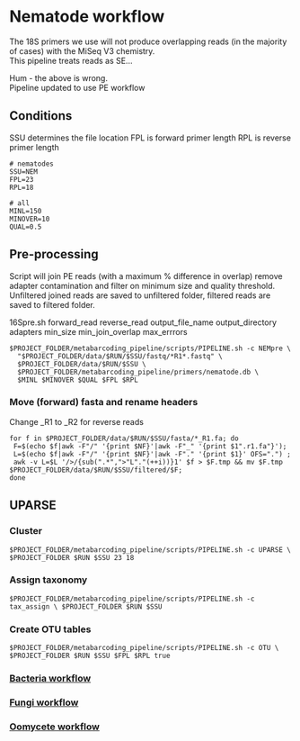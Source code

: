 # Nematode workflow

The 18S primers we use will not produce overlapping reads (in the majority of cases) with the MiSeq V3 chemistry.  
This pipeline treats reads as SE...

Hum - the above is wrong.  
Pipeline updated to use PE workflow


## Conditions
SSU determines the file location
FPL is forward primer length
RPL is reverse primer length

```shell
# nematodes
SSU=NEM 
FPL=23
RPL=18

# all
MINL=150
MINOVER=10
QUAL=0.5
```

## Pre-processing
Script will join PE reads (with a maximum % difference in overlap) remove adapter contamination and filter on minimum size and quality threshold.
Unfiltered joined reads are saved to unfiltered folder, filtered reads are saved to filtered folder.

16Spre.sh forward_read reverse_read output_file_name output_directory adapters min_size min_join_overlap max_errrors 

```shell
$PROJECT_FOLDER/metabarcoding_pipeline/scripts/PIPELINE.sh -c NEMpre \
  "$PROJECT_FOLDER/data/$RUN/$SSU/fastq/*R1*.fastq" \
  $PROJECT_FOLDER/data/$RUN/$SSU \
  $PROJECT_FOLDER/metabarcoding_pipeline/primers/nematode.db \
  $MINL $MINOVER $QUAL $FPL $RPL
```


### Move (forward) fasta and rename headers
Change _R1 to _R2 for reverse reads 
```shell
for f in $PROJECT_FOLDER/data/$RUN/$SSU/fasta/*_R1.fa; do 
 F=$(echo $f|awk -F"/" '{print $NF}'|awk -F"_" '{print $1".r1.fa"}'); 
 L=$(echo $f|awk -F"/" '{print $NF}'|awk -F"." '{print $1}' OFS=".") ;
 awk -v L=$L '/>/{sub(".*",">"L"."(++i))}1' $f > $F.tmp && mv $F.tmp $PROJECT_FOLDER/data/$RUN/$SSU/filtered/$F;
done
```

## UPARSE

### Cluster 

```shell
$PROJECT_FOLDER/metabarcoding_pipeline/scripts/PIPELINE.sh -c UPARSE \ $PROJECT_FOLDER $RUN $SSU 23 18
```
### Assign taxonomy

```shell
$PROJECT_FOLDER/metabarcoding_pipeline/scripts/PIPELINE.sh -c tax_assign \ $PROJECT_FOLDER $RUN $SSU 
```

### Create OTU tables

```shell
$PROJECT_FOLDER/metabarcoding_pipeline/scripts/PIPELINE.sh -c OTU \ $PROJECT_FOLDER $RUN $SSU $FPL $RPL true
```

### [Bacteria workflow](../master/BAC%20%20workflow.md)  
### [Fungi workflow](../master//FUN%20workflow.md)  
### [Oomycete workflow](../master/Oomycota%20workflow.md)
